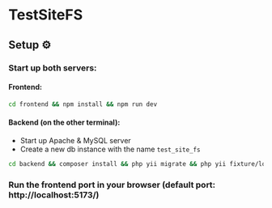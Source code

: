 # TestSiteFS

## Setup ⚙️

### Start up both servers:

#### Frontend:

```bash
cd frontend && npm install && npm run dev
```

#### Backend (on the other terminal):

-   Start up Apache & MySQL server
-   Create a new db instance with the name `test_site_fs`

```bash
cd backend && composer install && php yii migrate && php yii fixture/load User && php yii serve
```

### Run the frontend port in your browser (default port: http://localhost:5173/)
